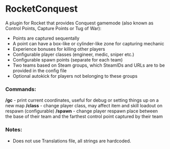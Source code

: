 # RocketConquest
A plugin for Rocket that provides Conquest gamemode (also known as Control Points, Capture Points or Tug of War):
- Points are captured sequentally
- A point can have a box-like or cylinder-like zone for capturing mechanic
- Experience bonuses for killing other players
- Configurable player classes (engineer, medic, sniper etc.)
- Configurable spawn points (separate for each team)
- Two teams based on Steam groups, which SteamIDs and URLs are to be provided in the config file
- Optional autokick for players not belonging to these groups
### Commands:
**/gc** - print current coordinates, useful for debug or setting things up on a new map
**/class** - change player class, may affect item and skill loadout on respawn (configurable)
**/spawn** - change player respawn place between the base of their team and the farthest control point captured by their team
### Notes:
- Does not use Translations file, all strings are hardcoded.
